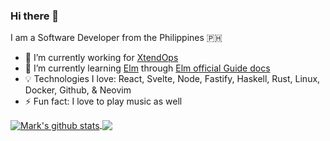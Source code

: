 ### Hi there 👋

I am a Software Developer from the Philippines 🇵🇭

- 🔭 I’m currently working for [XtendOps](https://github.com/xtendops-developers)
- 🌱 I’m currently learning [Elm](https://elm-lang.org/) through [Elm official Guide docs](https://guide.elm-lang.org/)
- 💡 Technologies I love: React, Svelte, Node, Fastify, Haskell, Rust, Linux, Docker, Github, & Neovim
- ⚡ Fun fact: I love to play music as well

<a href="https://github.com/anuraghazra/github-readme-stats">
  <img align="center" src="https://github-readme-stats.anuraghazra1.vercel.app/api?username=mark-lumbao&show_icons=true&include_all_commits=true&theme=gruvbox" alt="Mark's github stats" />
</a>
<a href="https://github.com/anuraghazra/github-readme-stats">
  <!-- Change the `github-readme-stats.anuraghazra1.vercel.app` to `github-readme-stats.vercel.app`  -->
  <img align="center" src="https://github-readme-stats.anuraghazra1.vercel.app/api/top-langs/?username=mark-lumbao&layout=compact&theme=gruvbox" />
</a
